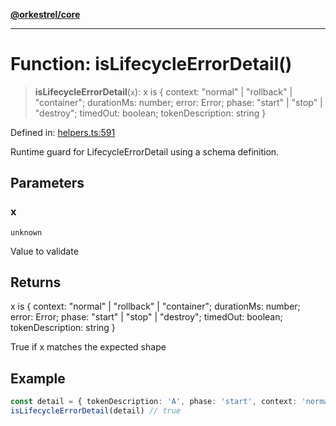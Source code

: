 [**@orkestrel/core**](../index.md)

***

# Function: isLifecycleErrorDetail()

> **isLifecycleErrorDetail**(`x`): x is \{ context: "normal" \| "rollback" \| "container"; durationMs: number; error: Error; phase: "start" \| "stop" \| "destroy"; timedOut: boolean; tokenDescription: string \}

Defined in: [helpers.ts:591](https://github.com/orkestrel/core/blob/4aab0d299da5f30a0c75f3eda95d1b02f821688d/src/helpers.ts#L591)

Runtime guard for LifecycleErrorDetail using a schema definition.

## Parameters

### x

`unknown`

Value to validate

## Returns

x is \{ context: "normal" \| "rollback" \| "container"; durationMs: number; error: Error; phase: "start" \| "stop" \| "destroy"; timedOut: boolean; tokenDescription: string \}

True if x matches the expected shape

## Example

```ts
const detail = { tokenDescription: 'A', phase: 'start', context: 'normal', timedOut: false, durationMs: 1, error: new Error('x') }
isLifecycleErrorDetail(detail) // true
```
